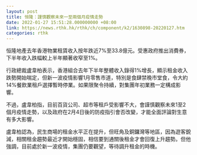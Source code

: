 ```yaml
---
layout: post
title: 恒隆：謹慎觀察未來一至兩個月疫情走勢
date: 2022-01-27 15:51:28.000000000 +08:00
link: https://news.rthk.hk/rthk/ch/component/k2/1630898-20220127.htm
categories: rthk
---
```


恒隆地產去年香港物業租賃收入按年跌近7%至33.8億元。受惠政府推出消費券，下半年收入跌幅較上半年顯著收窄至1%。

行政總裁盧韋柏表示，香港組合去年下半年整體收入錄得1%增長，顯示租金收入跌勢開始喘定，但新一波疫情影響1月零售市道，特別是食肆禁晚市堂食，令大約14%餐飲業租戶選擇暫時停業。如果限聚令持續，對集團年初業務一定構成影響。

不過，盧韋柏指，目前百貨公司、超市等租戶受影響不大，會謹慎觀察未來1至2個月疫情走勢，以及政府在2月4日後的防疫指引會否改變，才能全面評論對生意有多大影響。

盧韋柏認為，民生商場的租金水平正在提升，但旺角及銅鑼灣等地區，因為遊客銳減，相關租金趨勢最近才開始穩固，相信要到通關後租金才會回復上升趨勢。但他強調，目前處於新一波疫情，集團仍要觀望，等待調升租金的時機。
